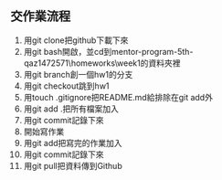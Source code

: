 ## 交作業流程
1. 用git clone把github下載下來
2. 用git bash開啟，並cd到mentor-program-5th-qaz1472571\homeworks\week1的資料夾裡
3. 用git branch創一個hw1的分支
4. 用git checkout跳到hw1
5. 用touch .gitignore把README.md給排除在git add外
6. 用git add .把所有檔案加入
7. 用git commit記錄下來
8. 開始寫作業
9. 用git add把寫完的作業加入
10. 用git commit記錄下來
11. 用git pull把資料傳到Github
